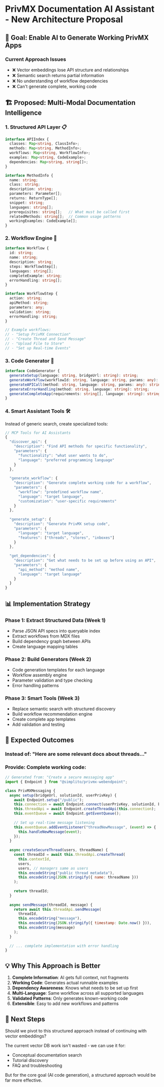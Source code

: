 # PrivMX Documentation AI Assistant - New Architecture Proposal

## 🎯 **Goal**: Enable AI to Generate Working PrivMX Apps

### **Current Approach Issues**
- ❌ Vector embeddings lose API structure and relationships
- ❌ Semantic search returns partial information
- ❌ No understanding of workflow dependencies
- ❌ Can't generate complete, working code

## 🏗️ **Proposed: Multi-Modal Documentation Intelligence**

### **1. Structured API Layer** 📋
```typescript
interface APIIndex {
  classes: Map<string, ClassInfo>;
  methods: Map<string, MethodInfo>;
  workflows: Map<string, WorkflowInfo>;
  examples: Map<string, CodeExample>;
  dependencies: Map<string, string[]>;
}

interface MethodInfo {
  name: string;
  class: string;
  description: string;
  parameters: Parameter[];
  returns: ReturnType[];
  snippet: string;
  languages: string[];
  prerequisites: string[];   // What must be called first
  relatedMethods: string[];  // Common usage patterns
  workingExamples: CodeExample[];
}
```

### **2. Workflow Engine** 🔄
```typescript
interface Workflow {
  id: string;
  name: string;
  description: string;
  steps: WorkflowStep[];
  languages: string[];
  completeExample: string;
  errorHandling: string[];
}

interface WorkflowStep {
  action: string;
  apiMethod: string;
  parameters: any;
  validation: string;
  errorHandling: string;
}

// Example workflows:
// - "Setup PrivMX Connection"
// - "Create Thread and Send Message" 
// - "Upload File to Store"
// - "Set up Real-time Events"
```

### **3. Code Generator** 🤖
```typescript
interface CodeGenerator {
  generateSetup(language: string, bridgeUrl: string): string;
  generateWorkflow(workflowId: string, language: string, params: any): string;
  generateAPICall(method: string, language: string, params: any): string;
  generateErrorHandling(method: string, language: string): string;
  generateCompleteApp(requirements: string[], language: string): string;
}
```

### **4. Smart Assistant Tools** 🛠️
Instead of generic search, create specialized tools:

```typescript
// MCP Tools for AI Assistants
{
  "discover_api": {
    "description": "Find API methods for specific functionality",
    "parameters": {
      "functionality": "what user wants to do",
      "language": "preferred programming language"
    }
  },
  
  "generate_workflow": {
    "description": "Generate complete working code for a workflow",
    "parameters": {
      "workflow": "predefined workflow name",
      "language": "target language",
      "customization": "user-specific requirements"
    }
  },
  
  "generate_setup": {
    "description": "Generate PrivMX setup code",
    "parameters": {
      "language": "target language",
      "features": ["threads", "stores", "inboxes"]
    }
  },
  
  "get_dependencies": {
    "description": "Get what needs to be set up before using an API",
    "parameters": {
      "api_method": "method name",
      "language": "target language"
    }
  }
}
```

## 📊 **Implementation Strategy**

### **Phase 1: Extract Structured Data** (Week 1)
- Parse JSON API specs into queryable index
- Extract workflows from MDX files
- Build dependency graph between APIs
- Create language mapping tables

### **Phase 2: Build Generators** (Week 2)
- Code generation templates for each language
- Workflow assembly engine
- Parameter validation and type checking
- Error handling patterns

### **Phase 3: Smart Tools** (Week 3)
- Replace semantic search with structured discovery
- Build workflow recommendation engine
- Create complete app templates
- Add validation and testing

## 🎯 **Expected Outcomes**

### **Instead of**: "Here are some relevant docs about threads..."
### **Provide**: Complete working code:

```javascript
// Generated from: "Create a secure messaging app"
import { Endpoint } from "@simplito/privmx-webendpoint";

class PrivMXMessaging {
  async setup(bridgeUrl, solutionId, userPrivKey) {
    await Endpoint.setup("/public");
    this.connection = await Endpoint.connect(userPrivKey, solutionId, bridgeUrl);
    this.threadApi = await Endpoint.createThreadApi(this.connection);
    this.eventQueue = await Endpoint.getEventQueue();
    
    // Set up real-time message listening
    this.eventQueue.addEventListener("threadNewMessage", (event) => {
      this.handleNewMessage(event);
    });
  }
  
  async createSecureThread(users, threadName) {
    const threadId = await this.threadApi.createThread(
      this.contextId,
      users,
      users, // managers same as users
      this.encodeString("public thread metadata"),
      this.encodeString(JSON.stringify({ name: threadName }))
    );
    
    return threadId;
  }
  
  async sendMessage(threadId, message) {
    return await this.threadApi.sendMessage(
      threadId,
      this.encodeString("message"),
      this.encodeString(JSON.stringify({ timestamp: Date.now() })),
      this.encodeString(message)
    );
  }
  
  // ... complete implementation with error handling
}
```

## 💡 **Why This Approach is Better**

1. **Complete Information**: AI gets full context, not fragments
2. **Working Code**: Generates actual runnable examples
3. **Dependency Awareness**: Knows what needs to be set up first  
4. **Multi-Language**: Same workflow across all supported languages
5. **Validated Patterns**: Only generates known-working code
6. **Extensible**: Easy to add new workflows and patterns

## 🚀 **Next Steps**

Should we pivot to this structured approach instead of continuing with vector embeddings?

The current vector DB work isn't wasted - we can use it for:
- Conceptual documentation search
- Tutorial discovery  
- FAQ and troubleshooting

But for the core goal (AI code generation), a structured approach would be far more effective. 